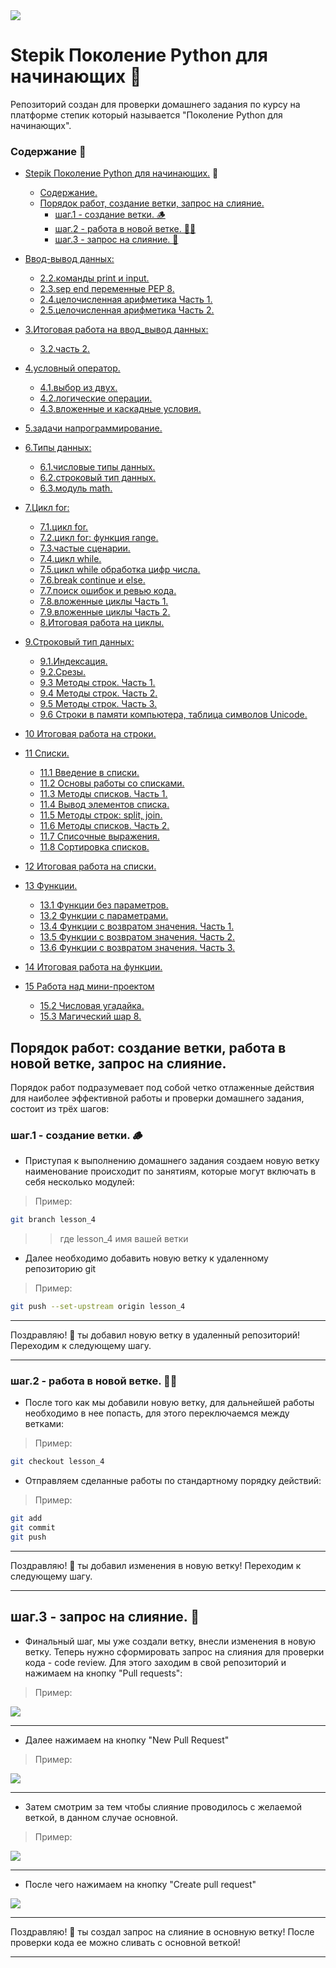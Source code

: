<kbd>
<image src ="https://stepik.org/media/cache/images/courses/58852/cover_fD4F6NQ/105df27da9ab3a4cbcff70d80ca2b53d.png">
</kbd>

# Stepik Поколение Python для начинающих 🐍

Репозиторий создан для проверки домашнего задания по курсу на платформе степик который называется "Поколение Python для начинающих".

### Содержание 📖

- [Stepik Поколение Python для начинающих.](#stepik-поколение-python-для-начинающих) 🐍
  - [Содержание.](#содержание)
  - [Порядок работ, создание ветки, запрос на слияние.](#порядок-работ-создание-ветки-работа-в-новой-ветке-запрос-на-слияние)
      - [шаг.1 - создание ветки. 🪵](#шаг1---создание-ветки-🪵)
      - [шаг.2 - работа в новой ветке. 🧑‍🏭](#шаг2---работа-в-новой-ветке-🧑‍🏭)
      - [шаг.3 - запрос на слияние. 🤝](#шаг3---запрос-на-слияние-🤝)
  
- [Ввод-вывод данных:](README.md)
  - [2.2.команды print и input.](2.2.%D0%BA%D0%BE%D0%BC%D0%B0%D0%BD%D0%B4%D1%8B_print_%D0%B8_input/)
  - [2.3.sep end переменные PEP 8.](2.3.sep_end_%D0%BF%D0%B5%D1%80%D0%B5%D0%BC%D0%B5%D0%BD%D0%BD%D1%8B%D0%B5_PEP_8/)
  - [2.4.целочисленная арифметика Часть 1.](2.4.%D1%86%D0%B5%D0%BB%D0%BE%D1%87%D0%B8%D1%81%D0%BB%D0%B5%D0%BD%D0%BD%D0%B0%D1%8F_%D0%B0%D1%80%D0%B8%D1%84%D0%BC%D0%B5%D1%82%D0%B8%D0%BA%D0%B0_%D0%A7%D0%B0%D1%81%D1%82%D1%8C_1/)
  - [2.5.целочисленная арифметика Часть 2.](2.5.%D1%86%D0%B5%D0%BB%D0%BE%D1%87%D0%B8%D1%81%D0%BB%D0%B5%D0%BD%D0%BD%D0%B0%D1%8F_%D0%B0%D1%80%D0%B8%D1%84%D0%BC%D0%B5%D1%82%D0%B8%D0%BA%D0%B0_%D0%A7%D0%B0%D1%81%D1%82%D1%8C_2/)
- [3.Итоговая работа на ввод_вывод данных:](README.md)
  - [3.2.часть 2.](3.2.%D1%87%D0%B0%D1%81%D1%82%D1%8C_2/)
- [4.условный оператор.](README.md)
  - [4.1.выбор из двух.](4.1.%D0%B2%D1%8B%D0%B1%D0%BE%D1%80_%D0%B8%D0%B7_%D0%B4%D0%B2%D1%83%D1%85/)
  - [4.2.логические операции.](4.2.%D0%BB%D0%BE%D0%B3%D0%B8%D1%87%D0%B5%D1%81%D0%BA%D0%B8%D0%B5_%D0%BE%D0%BF%D0%B5%D1%80%D0%B0%D1%86%D0%B8%D0%B8/)
  - [4.3.вложенные и каскадные условия.](4.3.%D0%B2%D0%BB%D0%BE%D0%B6%D0%B5%D0%BD%D0%BD%D1%8B%D0%B5_%D0%B8_%D0%BA%D0%B0%D1%81%D0%BA%D0%B0%D0%B4%D0%BD%D1%8B%D0%B5_%D1%83%D1%81%D0%BB%D0%BE%D0%B2%D0%B8%D1%8F/)
- [5.задачи напрограммирование.](5.%D0%B7%D0%B0%D0%B4%D0%B0%D1%87%D0%B8_%D0%BD%D0%B0_%D0%BF%D1%80%D0%BE%D0%B3%D1%80%D0%B0%D0%BC%D0%BC%D0%B8%D1%80%D0%BE%D0%B2%D0%B0%D0%BD%D0%B8%D0%B5/)
- [6.Типы данных:](README.md)
  - [6.1.числовые типы данных.](6.1.%D0%A7%D0%B8%D1%81%D0%BB%D0%BE%D0%B2%D1%8B%D0%B5_%D1%82%D0%B8%D0%BF%D1%8B_%D0%B4%D0%B0%D0%BD%D0%BD%D1%8B%D1%85_int_float/)
  - [6.2.строковый тип данных.](6.2.%D1%81%D1%82%D1%80%D0%BE%D0%BA%D0%BE%D0%B2%D1%8B%D0%B9_%D1%82%D0%B8%D0%BF_%D0%B4%D0%B0%D0%BD%D0%BD%D1%8B%D1%85/)
  - [6.3.модуль math.](6.3.%D0%9C%D0%BE%D0%B4%D1%83%D0%BB%D1%8C_math/)
- [7.Цикл for:](README.md)
  - [7.1.цикл for.](7.1.%D0%A6%D0%B8%D0%BA%D0%BB_for/)
  - [7.2.цикл for: функция range.](7.2.%D0%A6%D0%B8%D0%BA%D0%BB_for%3A_%D1%84%D1%83%D0%BD%D0%BA%D1%86%D0%B8%D1%8F_range/)
  - [7.3.частые сценарии.](7.3.%D0%A7%D0%B0%D1%81%D1%82%D1%8B%D0%B5_%D1%81%D1%86%D0%B5%D0%BD%D0%B0%D1%80%D0%B8%D0%B8/)
  - [7.4.цикл while.](7.4.%D0%A6%D0%B8%D0%BA%D0%BB_while/)
  - [7.5.цикл while обработка цифр числа.](7.5.%D0%A6%D0%B8%D0%BA%D0%BB_while%3A_%D0%BE%D0%B1%D1%80%D0%B0%D0%B1%D0%BE%D1%82%D0%BA%D0%B0_%D1%86%D0%B8%D1%84%D1%80_%D1%87%D0%B8%D1%81%D0%BB%D0%B0/)
  - [7.6.break continue и else.](7.6.break%2C_continue_%D0%B8_else/)
  - [7.7.поиск ошибок и ревью кода.](7.7.%D0%9F%D0%BE%D0%B8%D1%81%D0%BA_%D0%BE%D1%88%D0%B8%D0%B1%D0%BE%D0%BA_%D0%B8_%D1%80%D0%B5%D0%B2%D1%8C%D1%8E_%D0%BA%D0%BE%D0%B4%D0%B0/)
  - [7.8.вложенные циклы Часть 1.](7.8.%D0%92%D0%BB%D0%BE%D0%B6%D0%B5%D0%BD%D0%BD%D1%8B%D0%B5_%D1%86%D0%B8%D0%BA%D0%BB%D1%8B._%D0%A7%D0%B0%D1%81%D1%82%D1%8C_1/)
  - [7.9.вложенные циклы Часть 2.](7.9.%D0%92%D0%BB%D0%BE%D0%B6%D0%B5%D0%BD%D0%BD%D1%8B%D0%B5_%D1%86%D0%B8%D0%BA%D0%BB%D1%8B._%D0%A7%D0%B0%D1%81%D1%82%D1%8C_2/)
  - [8.Итоговая работа на циклы.](8.%D0%98%D1%82%D0%BE%D0%B3%D0%BE%D0%B2%D0%B0%D1%8F_%D1%80%D0%B0%D0%B1%D0%BE%D1%82%D0%B0_%D0%BD%D0%B0_%D1%86%D0%B8%D0%BA%D0%BB%D1%8B/)
- [9.Строковый тип данных:](README.md)
  - [9.1.Индексация.](9.1.%D0%98%D0%BD%D0%B4%D0%B5%D0%BA%D1%81%D0%B0%D1%86%D0%B8%D1%8F/)
  - [9.2.Срезы.](9.2.%D0%A1%D1%80%D0%B5%D0%B7%D1%8B/)
  - [9.3 Методы строк. Часть 1.](9.3.%D0%9C%D0%B5%D1%82%D0%BE%D0%B4%D1%8B_%D1%81%D1%82%D1%80%D0%BE%D0%BA_%D0%A7%D0%B0%D1%81%D1%82%D1%8C_1/)
  - [9.4 Методы строк. Часть 2.](9.4.%D0%9C%D0%B5%D1%82%D0%BE%D0%B4%D1%8B_%D1%81%D1%82%D1%80%D0%BE%D0%BA_%D0%A7%D0%B0%D1%81%D1%82%D1%8C_2/)
  - [9.5 Методы строк. Часть 3.](9.5.%D0%9C%D0%B5%D1%82%D0%BE%D0%B4%D1%8B_%D1%81%D1%82%D1%80%D0%BE%D0%BA_%D0%A7%D0%B0%D1%81%D1%82%D1%8C_3/)
  - [9.6 Строки в памяти компьютера, таблица символов Unicode.](9.6.%D0%A1%D1%82%D1%80%D0%BE%D0%BA%D0%B8_%D0%B2_%D0%BF%D0%B0%D0%BC%D1%8F%D1%82%D0%B8_%D0%BA%D0%BE%D0%BC%D0%BF%D1%8C%D1%8E%D1%82%D0%B5%D1%80%D0%B0_%D1%82%D0%B0%D0%B1%D0%BB%D0%B8%D1%86%D0%B0_%D1%81%D0%B8%D0%BC%D0%B2%D0%BE%D0%BB%D0%BE%D0%B2_Unicode/)
- [10  Итоговая работа на строки.](10.%D0%98%D1%82%D0%BE%D0%B3%D0%BE%D0%B2%D0%B0%D1%8F_%D1%80%D0%B0%D0%B1%D0%BE%D1%82%D0%B0_%D0%BD%D0%B0_%D1%81%D1%82%D1%80%D0%BE%D0%BA%D0%B8/)
- [11  Списки.](README.md)
  - [11.1 Введение в списки.](11.1.%D0%92%D0%B2%D0%B5%D0%B4%D0%B5%D0%BD%D0%B8%D0%B5_%D0%B2_%D1%81%D0%BF%D0%B8%D1%81%D0%BA%D0%B8/)
  - [11.2 Основы работы со списками.](11.2_%D0%9E%D1%81%D0%BD%D0%BE%D0%B2%D1%8B_%D1%80%D0%B0%D0%B1%D0%BE%D1%82%D1%8B_%D1%81%D0%BE_%D1%81%D0%BF%D0%B8%D1%81%D0%BA%D0%B0%D0%BC%D0%B8/)
  - [11.3 Методы списков. Часть 1.](11.3.%D0%9C%D0%B5%D1%82%D0%BE%D0%B4%D1%8B_%D1%81%D0%BF%D0%B8%D1%81%D0%BA%D0%BE%D0%B2._%D0%A7%D0%B0%D1%81%D1%82%D1%8C_1/)
  - [11.4 Вывод элементов списка.](11.4.%D0%92%D1%8B%D0%B2%D0%BE%D0%B4_%D1%8D%D0%BB%D0%B5%D0%BC%D0%B5%D0%BD%D1%82%D0%BE%D0%B2_%D1%81%D0%BF%D0%B8%D1%81%D0%BA%D0%B0/)
  - [11.5 Методы строк: split, join.](11.5.%D0%9C%D0%B5%D1%82%D0%BE%D0%B4%D1%8B_%D1%81%D1%82%D1%80%D0%BE%D0%BA%3A_split%2C_join/)
  - [11.6 Методы списков. Часть 2.](11.6.%D0%9C%D0%B5%D1%82%D0%BE%D0%B4%D1%8B_%D1%81%D0%BF%D0%B8%D1%81%D0%BA%D0%BE%D0%B2._%D0%A7%D0%B0%D1%81%D1%82%D1%8C_2/)
  - [11.7 Списочные выражения.](11.7.%D0%A1%D0%BF%D0%B8%D1%81%D0%BE%D1%87%D0%BD%D1%8B%D0%B5_%D0%B2%D1%8B%D1%80%D0%B0%D0%B6%D0%B5%D0%BD%D0%B8%D1%8F/)
  - [11.8 Сортировка списков.](11.8.%D0%A1%D0%BE%D1%80%D1%82%D0%B8%D1%80%D0%BE%D0%B2%D0%BA%D0%B0_%D1%81%D0%BF%D0%B8%D1%81%D0%BA%D0%BE%D0%B2/)
- [12  Итоговая работа на списки.](12.%D0%98%D1%82%D0%BE%D0%B3%D0%BE%D0%B2%D0%B0%D1%8F_%D1%80%D0%B0%D0%B1%D0%BE%D1%82%D0%B0_%D0%BD%D0%B0_%D1%81%D0%BF%D0%B8%D1%81%D0%BA%D0%B8/)
- [13  Функции.](README.md)
  - [13.1 Функции без параметров.](13.1.%D0%A4%D1%83%D0%BD%D0%BA%D1%86%D0%B8%D0%B8_%D0%B1%D0%B5%D0%B7_%D0%BF%D0%B0%D1%80%D0%B0%D0%BC%D0%B5%D1%82%D1%80%D0%BE%D0%B2/)
  - [13.2 Функции с параметрами.](13.2.%D0%A4%D1%83%D0%BD%D0%BA%D1%86%D0%B8%D0%B8_%D1%81_%D0%BF%D0%B0%D1%80%D0%B0%D0%BC%D0%B5%D1%82%D1%80%D0%B0%D0%BC%D0%B8/)
  - [13.4 Функции с возвратом значения. Часть 1.](13.4.%D0%A4%D1%83%D0%BD%D0%BA%D1%86%D0%B8%D0%B8_%D1%81_%D0%B2%D0%BE%D0%B7%D0%B2%D1%80%D0%B0%D1%82%D0%BE%D0%BC_%D0%B7%D0%BD%D0%B0%D1%87%D0%B5%D0%BD%D0%B8%D1%8F.%D0%A7%D0%B0%D1%81%D1%82%D1%8C_1/)
  - [13.5 Функции с возвратом значения. Часть 2.](13.5.%D0%A4%D1%83%D0%BD%D0%BA%D1%86%D0%B8%D0%B8_%D1%81_%D0%B2%D0%BE%D0%B7%D0%B2%D1%80%D0%B0%D1%82%D0%BE%D0%BC_%D0%B7%D0%BD%D0%B0%D1%87%D0%B5%D0%BD%D0%B8%D1%8F.%D0%A7%D0%B0%D1%81%D1%82%D1%8C_2/)
  - [13.6 Функции с возвратом значения. Часть 3.](13.6_%D0%A4%D1%83%D0%BD%D0%BA%D1%86%D0%B8%D0%B8_%D1%81_%D0%B2%D0%BE%D0%B7%D0%B2%D1%80%D0%B0%D1%82%D0%BE%D0%BC_%D0%B7%D0%BD%D0%B0%D1%87%D0%B5%D0%BD%D0%B8%D1%8F.%D0%A7%D0%B0%D1%81%D1%82%D1%8C_3/)
- [14  Итоговая работа на функции.](14.%D0%98%D1%82%D0%BE%D0%B3%D0%BE%D0%B2%D0%B0%D1%8F_%D1%80%D0%B0%D0%B1%D0%BE%D1%82%D0%B0_%D0%BD%D0%B0_%D1%84%D1%83%D0%BD%D0%BA%D1%86%D0%B8%D0%B8/)
- [15  Работа над мини-проектом](README.md)
  - [15.2 Числовая угадайка.](15.2.%D0%A7%D0%B8%D1%81%D0%BB%D0%BE%D0%B2%D0%B0%D1%8F_%D1%83%D0%B3%D0%B0%D0%B4%D0%B0%D0%B9%D0%BA%D0%B0/)
  - [15.3 Магический шар 8.](15.3.%D0%9C%D0%B0%D0%B3%D0%B8%D1%87%D0%B5%D1%81%D0%BA%D0%B8%D0%B9_%D1%88%D0%B0%D1%80_8/)



## Порядок работ: создание ветки, работа в новой ветке, запрос на слияние. 

Порядок работ подразумевает под собой четко отлаженные действия для наиболее эффективной работы и проверки домашнего задания, состоит из трёх шагов: 
### шаг.1 - создание ветки. 🪵

- Приступая к выполнению домашнего задания создаем новую ветку наименование происходит по занятиям, которые могут включать в себя несколько модулей:

> Пример:
```bash
git branch lesson_4
```
>> где lesson_4 имя вашей ветки
- Далее необходимо добавить новую ветку к удаленному репозиторию git

> Пример:

 ```bash
 git push --set-upstream origin lesson_4
 ```
___

 Поздравляю! 🥳 ты добавил новую ветку в удаленный репозиторий! Переходим к следующему шагу.
___

 ### шаг.2 - работа в новой ветке. 🧑‍🏭

 - После того как мы добавили новую ветку, для дальнейшей работы необходимо в нее попасть, для этого переключаемся между ветками:

> Пример:

```bash
git checkout lesson_4
```
  - Отправляем сделанные работы по стандартному порядку действий:

> Пример:

```bash
git add 
git commit 
git push
```

___

 Поздравляю! 🥳 ты добавил изменения в новую ветку! Переходим к следующему шагу.

___

 ## шаг.3 - запрос на слияние. 🤝

 - Финальный шаг, мы уже создали ветку, внесли изменения в новую ветку. Теперь нужно сформировать запрос на слияния для проверки кода - code review. Для этого заходим в свой репозиторий и нажимаем на кнопку "Pull requests":

> Пример:

<kbd>
<image src ="https://i.ibb.co/b6jXnDN/2023-01-21-14-59-14.png">
</kbd>
 
___

- Далее нажимаем на кнопку "New Pull Request"

> Пример:

<kbd>
<image src ="https://i.ibb.co/YT4vF3g/2023-01-21-15-03-36.png">
</kbd>

___

- Затем смотрим за тем чтобы слияние проводилось с желаемой веткой, в данном случае основной.

> Пример:

<kbd>
<image src="https://i.ibb.co/cTx5qN8/2023-01-21-15-12-50.png">
</kbd>

___

- После чего нажимаем на кнопку "Create pull request"

<kbd>
<image src ="https://i.ibb.co/hyvfLdC/2023-01-21-15-15-12.png">
</kbd>

___

Поздравляю! 🥳 ты создал запрос на слияние в основную ветку! После проверки кода ее можно сливать с основной веткой!

___
